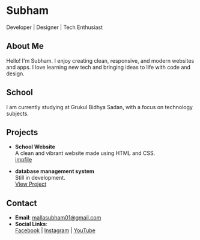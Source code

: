 # Subham

Developer | Designer | Tech Enthusiast  

## About Me
Hello! I'm Subham. I enjoy creating clean, responsive, and modern websites and apps. I love learning new tech and bringing ideas to life with code and design.

## School
I am currently studying at Grukul Bidhya Sadan, with a focus on technology subjects.

## Projects
- **School Website**  
  A clean and vibrant website made using HTML and CSS.  
  [impfile](#)

- **database management system**  
  Still in development.  
  [View Project](#)

## Contact
- **Email**: [mallasubham01@gmail.com](mailto:mallasubham01@gmail.com)
- **Social Links**:  
  [Facebook](https://www.facebook.com/subham.malla.89909/) | [Instagram](https://www.instagram.com/subhammalla_/) | [YouTube](https://www.youtube.com/@Subham-malla)

